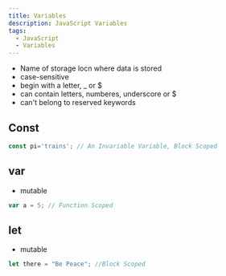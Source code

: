 ```yaml
---
title: Variables
description: JavaScript Variables
tags:
  - JavaScript
  - Variables
---
```


- Name of storage locn where data is stored
- case-sensitive
- begin with a letter, _ or $
- can contain letters, numberes, underscore or $
- can't belong to reserved keywords
  
## Const

```js
const pi='trains'; // An Invariable Variable, Block Scoped
```

## var

- mutable

```js
var a = 5; // Function Scoped
```

## let

- mutable

```js
let there = "Be Peace"; //Block Scoped
```

